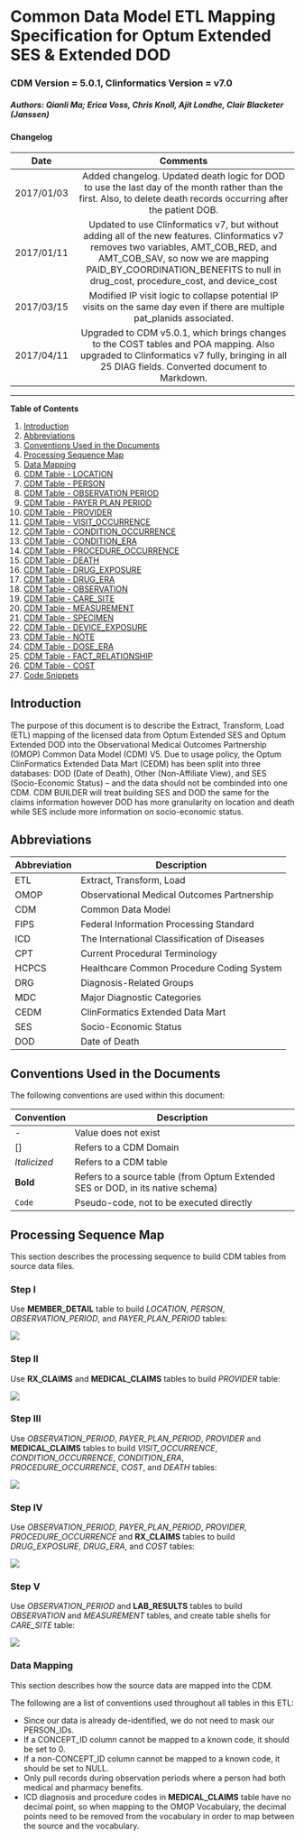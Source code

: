 # Common Data Model ETL Mapping Specification for Optum Extended SES & Extended DOD 
### CDM Version = 5.0.1, Clinformatics Version = v7.0
##### Authors: Qianli Ma; Erica Voss, Chris Knoll, Ajit Londhe, Clair Blacketer (Janssen)

#### Changelog

|**Date**|**Comments**|
|:-----:|:-----:|
|2017/01/03|Added changelog. Updated death logic for DOD to use the last day of the month rather than the first. Also, to delete death records occurring after the patient DOB.|
|2017/01/11|Updated to use Clinformatics v7, but without adding all of the new features. Clinformatics v7 removes two variables, AMT_COB_RED, and AMT_COB_SAV, so now we are mapping PAID_BY_COORDINATION_BENEFITS to null in drug_cost, procedure_cost, and device_cost|
|2017/03/15|Modified IP visit logic to collapse potential IP visits on the same day even if there are multiple pat_planids associated.|
|2017/04/11|Upgraded to CDM v5.0.1, which brings changes to the COST tables and POA mapping. Also upgraded to Clinformatics v7 fully, bringing in all 25 DIAG fields. Converted document to Markdown.|

---


**Table of Contents**

1. [Introduction](#introduction)
2. [Abbreviations](#abbreviations)
3. [Conventions Used in the Documents](#conventions-used-in-the-documents)
4. [Processing Sequence Map](#processing-sequence-map)
5. [Data Mapping](#data-mapping)
6. [CDM Table - LOCATION](location.md)
7. [CDM Table - PERSON](person.md)
8. [CDM Table - OBSERVATION PERIOD](observation_period.md)
9. [CDM Table - PAYER PLAN PERIOD](payer_plan_period.md)
10. [CDM Table - PROVIDER](provider.md)
11. [CDM Table - VISIT_OCCURRENCE](visit_occurrence.md)
12. [CDM Table - CONDITION_OCCURRENCE](condition_occurrence.md)
13. [CDM Table - CONDITION_ERA](condition_era.md)
14. [CDM Table - PROCEDURE_OCCURRENCE](procedure_occurrence.md)
16. [CDM Table - DEATH](death.md)
17. [CDM Table - DRUG_EXPOSURE](drug_exposure.md)
19. [CDM Table - DRUG_ERA](drug_era.md)
20. [CDM Table - OBSERVATION](observation.md)
21. [CDM Table - CARE_SITE](care_site.md)
22. [CDM Table - MEASUREMENT](measurement.md)
23. [CDM Table - SPECIMEN](specimen.md)
24. [CDM Table - DEVICE_EXPOSURE](device_exposure.md)
25. [CDM Table - NOTE](note.md)
27. [CDM Table - DOSE_ERA](dose_era.md)
28. [CDM Table - FACT_RELATIONSHIP](fact_relationship.md)
30. [CDM Table - COST](cost.md)
31. [Code Snippets](code_snippets.md)

## Introduction

The purpose of this document is to describe the Extract, Transform, Load (ETL) mapping of the licensed data from Optum Extended SES and Optum Extended DOD into the Observational Medical Outcomes Partnership (OMOP) Common Data Model (CDM) V5. Due to usage policy, the Optum ClinFormatics Extended Data Mart (CEDM) has been split into three databases: DOD (Date of Death), Other (Non-Affiliate View), and SES (Socio-Economic Status) – and the data should not be combinded into one CDM. CDM BUILDER will treat building SES and DOD the same for the claims information however DOD has more granularity on location and death while SES include more information on socio-economic status.

## Abbreviations

|**Abbreviation**|**Description**|
|------------------|---------------|
|ETL|Extract, Transform, Load|
|OMOP|Observational Medical Outcomes Partnership|
|CDM|Common Data Model|
|FIPS|Federal Information Processing Standard|
|ICD|The International Classification of Diseases|
|CPT|Current Procedural Terminology|
|HCPCS|Healthcare Common Procedure Coding System|
|DRG|Diagnosis-Related Groups|
|MDC|Major Diagnostic Categories|
|CEDM|ClinFormatics Extended Data Mart|
|SES|Socio-Economic Status|
|DOD|Date of Death|


## Conventions Used in the Documents

The following conventions are used within this document:

|**Convention**|**Description**|
|--------------|--------------|
|-|Value does not exist|
|[]|Refers to a CDM Domain|
|*Italicized*|Refers to a CDM table|
|**Bold**|Refers to a source table (from Optum Extended SES or DOD, in its native schema)|
|```Code```|Pseudo-code, not to be executed directly|

## Processing Sequence Map

This section describes the processing sequence to build CDM tables from
source data files.

### Step I

Use **MEMBER_DETAIL** table to build *LOCATION*, *PERSON*, *OBSERVATION_PERIOD*, and *PAYER_PLAN_PERIOD* tables:

![](images/flowchart_step1.png)

### Step II

Use **RX_CLAIMS** and **MEDICAL_CLAIMS** tables to build *PROVIDER*
table:

![](images/flowchart_step2.png)

### Step III

Use *OBSERVATION_PERIOD*, *PAYER_PLAN_PERIOD*, *PROVIDER* and **MEDICAL_CLAIMS** tables to build *VISIT_OCCURRENCE*, *CONDITION_OCCURRENCE*, *CONDITION_ERA*, *PROCEDURE_OCCURRENCE*,
*COST*, and *DEATH* tables:

![](images/flowchart_step3.png)

### Step IV 

Use *OBSERVATION_PERIOD*, *PAYER_PLAN_PERIOD*, *PROVIDER*, *PROCEDURE_OCCURRENCE* and **RX_CLAIMS** tables to build *DRUG_EXPOSURE*, *DRUG_ERA*, and *COST* tables:

![](images/flowchart_step4.png)

### Step V 

Use *OBSERVATION_PERIOD* and **LAB_RESULTS** tables to build *OBSERVATION* and *MEASUREMENT* tables, and create table shells for *CARE_SITE* table:

![](images/flowchart_step5.png)

### Data Mapping

This section describes how the source data are mapped into the CDM.

The following are a list of conventions used throughout all tables in this ETL:

-   Since our data is already de-identified, we do not need to mask our PERSON_IDs.
-   If a CONCEPT_ID column cannot be mapped to a known code, it should be set to 0.
-   If a non-CONCEPT_ID column cannot be mapped to a known code, it should be set to NULL.
-   Only pull records during observation periods where a person had both medical and pharmacy benefits.
-   ICD diagnosis and procedure codes in **MEDICAL_CLAIMS** table have no decimal point, so when mapping to the OMOP Vocabulary, the decimal points need to be removed from the vocabulary in order to map between the source and the vocabulary.

